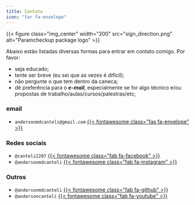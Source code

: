 ```yaml
---
title: Contato
icon: "far fa-envelope"
---
```


{{< figure class="img_center" width="200"  src="sign_direction.png" alt="Paramcheckup package logo" >}}

Abaixo estão listadas diversas formas para entrar em contato comigo. Por favor:

* seja educado;
* tente ser breve (eu sei que as vezes é difícil);
* não pergunte o que tem dentro da caneca;
* dê preferência para o ***e-mail***, especialmente se for algo técnico e/ou propostas de trabalho/aulas/cursos/palestras/etc;

### email

* `andersonmdcanteli@gmail.com` [{{< fontawesome class="fas fa-envelope" >}}](mailto:andersonmdcanteli@gmail.com)




### Redes sociais

 
 
* `@canteli2207` [{{< fontawesome class="fab fa-facebook" >}}](https://www.facebook.com/canteli2207)
* ```@andersonmdcanteli``` [{{< fontawesome class="fab fa-instagram" >}}](https://www.instagram.com/andersonmdcanteli/)


### Outros

* ```@andersonmdcanteli``` [{{< fontawesome class="fab fa-github" >}}](https://github.com/andersonmdcanteli)
* ```@andersoncanteli``` [{{< fontawesome class="fab fa-youtube" >}}](https://www.youtube.com/andersoncanteli)











